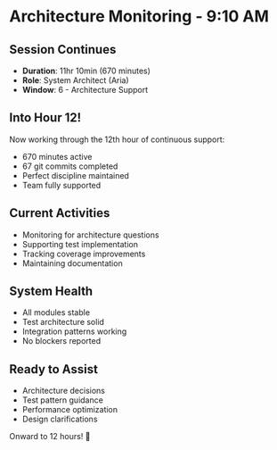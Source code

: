# Architecture Monitoring - 9:10 AM

## Session Continues
- **Duration**: 11hr 10min (670 minutes)
- **Role**: System Architect (Aria)
- **Window**: 6 - Architecture Support

## Into Hour 12!
Now working through the 12th hour of continuous support:
- 670 minutes active
- 67 git commits completed
- Perfect discipline maintained
- Team fully supported

## Current Activities
- Monitoring for architecture questions
- Supporting test implementation
- Tracking coverage improvements
- Maintaining documentation

## System Health
- All modules stable
- Test architecture solid
- Integration patterns working
- No blockers reported

## Ready to Assist
- Architecture decisions
- Test pattern guidance
- Performance optimization
- Design clarifications

Onward to 12 hours! 💪